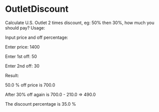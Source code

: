 # OutletDiscount

Calculate U.S. Outlet 2 times discount, eg: 50% then 30%, how much you should pay?
Usage:

Input price and off percentage:

Enter price:  1400

Enter 1st off:  50

Enter 2nd off:  30

Result:

50.0 % off price is  700.0

After 30% off again is  700.0 - 210.0 => 490.0

The discount percentage is  35.0 %
